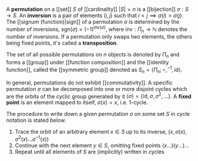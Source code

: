 
A **permutation** on a [[set]] $S$ of [[cardinality]] $|S| = n$ is a [[bijection]] $\sigma : S \to S$. An **inversion** is a pair of elements $(i, j)$ such that $i < j \implies \sigma(i) > \sigma(j)$. The [[signum (function)|sign]] of a permutation $\sigma$ is determined by the number of inversions, $\mathrm{sgn}(\sigma) = (-1)^{\mathrm{inv}(\sigma)}$, where $\mathrm{inv} : \Pi_{n} \to \mathbb{N}$ denotes the number of inversions. If a permutation only swaps two elements, the others being fixed points, it's called a **transposition**. 

The set of all possible permutations on $n$ objects is denoted by $\Pi_{n}$ and forms a [[group]] under [[function composition]] and the [[identity function]], called the [[symmetric group]] denoted as $S_{n} = \langle \Pi_{n}; \circ, ^{-1}, \mathrm{id} \rangle$.

In general, permutations do not exhibit [[commutativity]]. A specific permutation $\sigma$ can be decomposed into one or more disjoint cycles which are the orbits of the cyclic group generated by it $\langle \sigma \rangle = \{ \mathrm{id}, \sigma, \sigma^{2},  \dots \}$.
A **fixed point** is an element mapped to itself, $\sigma(x) = x$, i.e. 1-cycle.

The procedure to write down a given permutation $\sigma$ on some set $S$ in cycle notation is stated below.
1. Trace the orbit of an arbitrary element $x \in S$ up to its inverse, $(x, \sigma(x), \sigma^{2}(x) \dots \sigma^{-1}(x))$
2. Continue with the next element $y \in S$, omitting fixed points $(x \dots)(y \dots) \dots$
3. Repeat until all elements of $S$ are (implicitly) written in cycles

